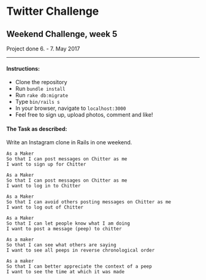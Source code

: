 # Twitter Challenge
## Weekend Challenge, week 5

Project done 6. - 7. May 2017
_____________________

#### Instructions:

* Clone the repository
* Run `bundle install`
* Run `rake db:migrate`
* Type ```bin/rails s```
* In your browser, navigate to `localhost:3000`
* Feel free to sign up, upload photos, comment and like!


#### The Task as described:

Write an Instagram clone in Rails in one weekend.


```
As a Maker
So that I can post messages on Chitter as me
I want to sign up for Chitter

As a Maker
So that I can post messages on Chitter as me
I want to log in to Chitter

As a Maker
So that I can avoid others posting messages on Chitter as me
I want to log out of Chitter

As a Maker
So that I can let people know what I am doing  
I want to post a message (peep) to chitter

As a maker
So that I can see what others are saying  
I want to see all peeps in reverse chronological order

As a maker
So that I can better appreciate the context of a peep
I want to see the time at which it was made
```
